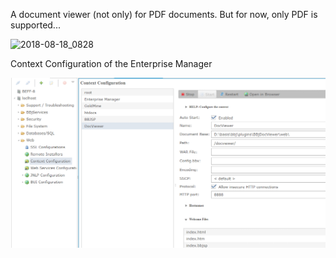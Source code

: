 A document viewer (not only) for PDF documents. But for now, only PDF is supported...

![2018-08-18_0828](https://user-images.githubusercontent.com/4833070/44296523-09b45080-a2c1-11e8-820b-f1a18d665488.png)

Context Configuration of the Enterprise Manager

![2021-03-04_1119](em.png)

